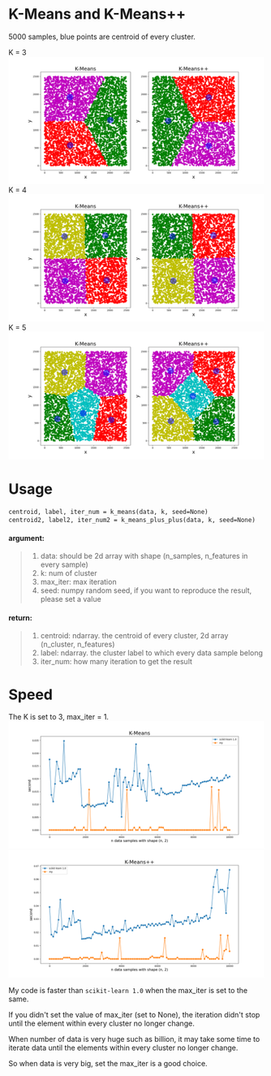 # K-Means and K-Means++
5000 samples, blue points are centroid of every cluster.

K = 3
![](img/my3.png)
K = 4
![](img/my4.png)
K = 5
![](img/my5.png)  
  
# Usage
```
centroid, label, iter_num = k_means(data, k, seed=None)
centroid2, label2, iter_num2 = k_means_plus_plus(data, k, seed=None)
```
#### argument:
> 1. data:     should be 2d array with shape (n_samples, n_features in every sample)
> 2. k:        num of cluster
> 3. max_iter: max iteration
> 4. seed:     numpy random seed, if you want to reproduce the result, please set a value  
  
#### return:  
> 1. centroid: ndarray. the centroid of every cluster, 2d array (n_cluster, n_features)  
> 2. label:    ndarray. the cluster label to which every data sample belong  
> 3. iter_num: how many iteration to get the result   

# Speed
The K is set to 3, max_iter = 1.  
![](img/speed.png)
![](img/speed++.png)  
  
My code is faster than `scikit-learn 1.0` when the max_iter is set to the same.  
    
If you didn't set the value of max_iter (set to None), the iteration didn't stop 
until the element within every cluster no longer change.

When number of data is very huge such as billion, it may take some time to iterate data until the elements within every cluster no longer change.

So when data is very big, set the max_iter is a good choice.  



